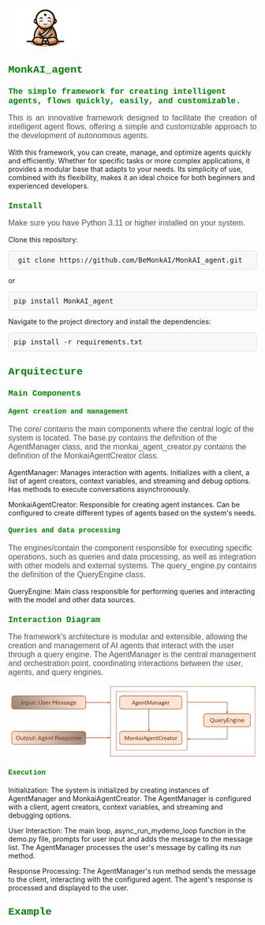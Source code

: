 <img src="./assets/mascote_monkai.png" alt="Logo" width="150">

<h2 style="font-family: 'Courier New', monospace; color: green;"> MonkAI_agent</h2>

<h3 style="font-family: 'Courier New', monospace; color: green;"> The simple framework for creating intelligent agents, flows quickly, easily, and customizable.</h3>

<p style="text-align: justify; font-family: Arial, sans-serif; font-size: 16px; color: #555;">
  This is an innovative framework designed to facilitate the creation of intelligent agent flows, offering a simple and customizable approach to the development of autonomous agents.
    
  With this framework, you can create, manage, and optimize agents quickly and efficiently. Whether for specific tasks or more complex applications, it provides a modular base that adapts to your needs. Its simplicity of use, combined with its flexibility, makes it an ideal choice for both beginners and experienced developers.
</p>

<h3 style="font-family: 'Courier New', monospace; color: green;">Install</h3> 

<p style="font-family: Arial, sans-serif; font-size: 16px; color: #555;">
Make sure you have Python 3.11 or higher installed on your system.

Clone this repository:

<pre style="background-color: #f6f8fa; border: 1px solid #ddd; padding: 10px; border-radius: 5px;">
 git clone https://github.com/BeMonkAI/MonkAI_agent.git
</pre>

or

<pre style="background-color: #f6f8fa; border: 1px solid #ddd; padding: 10px; border-radius: 5px;">
pip install MonkAI_agent
</pre>  

Navigate to the project directory and install the dependencies:

<pre style="background-color: #f6f8fa; border: 1px solid #ddd; padding: 10px; border-radius: 5px;">
pip install -r requirements.txt
</pre>

</p>

<h2 style="font-family: 'Courier New', monospace; color: green;">Arquitecture</h2>  

<h3 style="font-family: 'Courier New', monospace; color: green;">Main Components</h3>  

<h4 style="font-family: 'Courier New', monospace; color: green;">Agent creation and management</h4>
<p style="font-family: Arial, sans-serif; font-size: 16px; color: #555;">
The core/ contains the main components where the central logic of the system is located. The base.py contains the definition of the AgentManager class, and the monkai_agent_creator.py contains the definition of the MonkaiAgentCreator class.
  
AgentManager: Manages interaction with agents. Initializes with a client, a list of agent creators, context variables, and streaming and debug options. Has methods to execute conversations asynchronously.

MonkaiAgentCreator: Responsible for creating agent instances. Can be configured to create different types of agents based on the system's needs.
</p>

<h4 style="font-family: 'Courier New', monospace; color: green;">Queries and data processing</h4>

<p style="font-family: Arial, sans-serif; font-size: 16px; color: #555;">
The engines/contain the component responsible for executing specific operations, such as queries and data processing, as well as integration with other models and external systems. The query_engine.py contains the definition of the QueryEngine class.
  
QueryEngine: Main class responsible for performing queries and interacting with the model and other data sources.

</p>

<h3 style="font-family: 'Courier New', monospace; color: green;">Interaction Diagram</h3> 
 
<p style="font-family: Arial, sans-serif; font-size: 16px; color: #555;">
The framework's architecture is modular and extensible, allowing the creation and management of AI agents that interact with the user through a query engine. The AgentManager is the central management and orchestration point, coordinating interactions between the user, agents, and query engines.
</p>

<img src="./assets/Arq.png" alt="Logo">

<h4 style="font-family: 'Courier New', monospace; color: green;">Execution</h4>  

<p style="font-family: Arial, sans-serif; font-size: 16px; color: #555;">

Initialization: The system is initialized by creating instances of AgentManager and MonkaiAgentCreator. The AgentManager is configured with a client, agent creators, context variables, and streaming and debugging options.

User Interaction: The main loop, async_run_mydemo_loop function in the demo.py file, prompts for user input and adds the message to the message list. The AgentManager processes the user's message by calling its run method.

Response Processing: The AgentManager's run method sends the message to the client, interacting with the configured agent. The agent's response is processed and displayed to the user.


</p>

<h2 style="font-family: 'Courier New', monospace; color: green;">Example</h2>  



